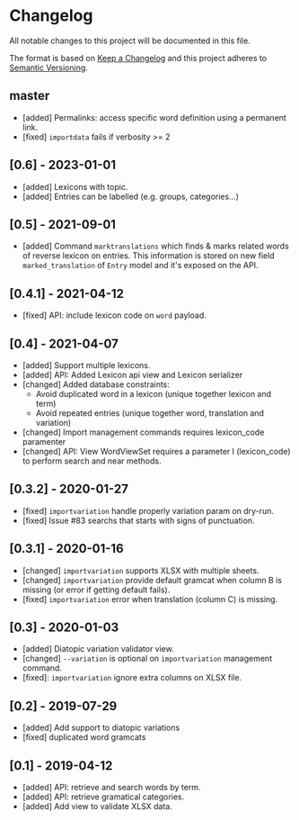 # Changelog
All notable changes to this project will be documented in this file.

The format is based on [Keep a Changelog](http://keepachangelog.com/en/1.0.0/)
and this project adheres to [Semantic Versioning](http://semver.org/spec/v2.0.0.html).

## master
- [added] Permalinks: access specific word definition using a permanent link.
- [fixed] `importdata` fails if verbosity >= 2

## [0.6] - 2023-01-01
- [added] Lexicons with topic.
- [added] Entries can be labelled (e.g. groups, categories...)

## [0.5] - 2021-09-01
- [added] Command `marktranslations` which finds & marks related words of
reverse lexicon on entries. This information is stored on new field
`marked_translation` of `Entry` model and it's exposed on the API.

## [0.4.1] - 2021-04-12
- [fixed] API: include lexicon code on `word` payload.

## [0.4] - 2021-04-07
- [added] Support multiple lexicons.
- [added] API: Added Lexicon api view and Lexicon serializer
- [changed] Added database constraints:
    - Avoid duplicated word in a lexicon (unique together lexicon and term)
    - Avoid repeated entries (unique together word, translation and variation)
- [changed] Import management commands requires lexicon_code paramenter
- [changed] API: View WordViewSet requires a parameter l (lexicon_code) to perform search and near methods.

## [0.3.2] - 2020-01-27
- [fixed] `importvariation` handle properly variation param on dry-run.
- [fixed] Issue #83 searchs that starts with signs of punctuation.

## [0.3.1] - 2020-01-16
- [changed] `importvariation` supports XLSX with multiple sheets.
- [changed] `importvariation` provide default gramcat when column B is missing (or
    error if getting default fails).
- [fixed] `importvariation` error when translation (column C) is missing.

## [0.3] - 2020-01-03
- [added] Diatopic variation validator view.
- [changed] `--variation` is optional on `importvariation` management command.
- [fixed]: `importvariation` ignore extra columns on XLSX file.

## [0.2] - 2019-07-29
- [added] Add support to diatopic variations
- [fixed] duplicated word gramcats

## [0.1] - 2019-04-12
- [added] API: retrieve and search words by term.
- [added] API: retrieve gramatical categories.
- [added] Add view to validate XLSX data.
